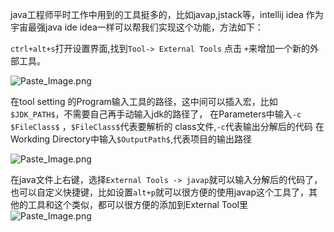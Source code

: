 
java工程师平时工作中用到的工具挺多的，比如javap,jstack等，intellij idea 作为宇宙最强java ide idea一样可以帮我们实现这个功能，方法如下：

`ctrl+alt+s`打开设置界面,找到`Tool-> External Tools` 点击 `+`来增加一个新的外部工具。

![Paste_Image.png](http://upload-images.jianshu.io/upload_images/170138-78fbc6c74f8bc0fc.png?imageMogr2/auto-orient/strip%7CimageView2/2/w/1240)

在tool setting 的Program输入工具的路径，这中间可以插入宏，比如`$JDK_PATH$`，不需要自己再手动输入jdk的路径了，
在Parameters中输入`-c $FileClass$` ，`$FileClass$`代表要解析的 class文件,`-c`代表输出分解后的代码
在Workding Directory中输入`$OutputPath$`,代表项目的输出路径

![Paste_Image.png](http://upload-images.jianshu.io/upload_images/170138-9baca2b1bacea044.png?imageMogr2/auto-orient/strip%7CimageView2/2/w/1240)

在java文件上右键，选择`External Tools -> javap`就可以输入分解后的代码了，也可以自定义快捷键，比如设置`alt+p`就可以很方便的使用javap这个工具了，其他的工具和这个类似，都可以很方便的添加到External Tool里
![Paste_Image.png](http://upload-images.jianshu.io/upload_images/170138-e8d459f2de49deee.png?imageMogr2/auto-orient/strip%7CimageView2/2/w/1240)
